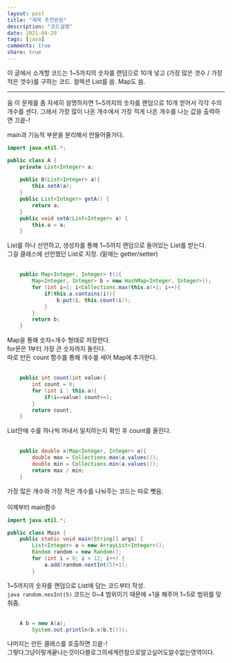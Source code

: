```yaml
---
layout: post
title: "제목 추천받음"
description: "코드설명"
date: 2021-04-20
tags: [java]
comments: true
share: true
---
```


이 글에서 소개할 코드는 1~5까지의 숫자를 랜덤으로 10개 넣고 (가장 많은 갯수 / 가장 적은 갯수)를 구하는 코드.
컬렉션 List를 씀. Map도 씀.

---

음 이 문제를 좀 자세히 설명하자면 1~5까지의 숫자를 랜덤으로 10개 얻어서 각각 수의 개수를 센다. 그래서 가장 많이 나온 개수에서 가장 적게 나온 개수를 나눈 값을 출력하면 끄읕-!

main과 기능적 부분을 분리해서 만들어줄거다.
```java
import java.util.*;

public class A {
	private List<Integer> a;
  
	public B(List<Integer> a){
		this.setA(a);
	}
	public List<Integer> getA() {
		return a;
	}
	public void setA(List<Integer> a) {
		this.a = a;
	}
```
List를 하나 선언하고, 생성자를 통해 1~5까지 랜덤으로 들어있는 List를 받는다.<br>
그걸 클래스에 선언했던 List로 지정. (밑에는 getter/setter)
<br><br>
```java
	public Map<Integer, Integer> t(){
		Map<Integer, Integer> b = new HashMap<Integer, Integer>();
		for (int i=1; i<Collections.max(this.a)+1; i++){
			if(this.a.contains(i)){
				b.put(i, this.count(i));
			}
		}
		return b;
	}
```
Map을 통해 숫자=개수 형태로 저장한다.<br>
for문은 1부터 가장 큰 숫자까지 돌린다.<br>
따로 만든 count 함수를 통해 개수를 세어 Map에 추가한다.
<br><br>
```java
	public int count(int value){
		int count = 0;
		for (int i : this.a){
			if(i==value) count+=1;
		}
		return count;
	}
```
List안에 수를 하나씩 꺼내서 일치하는지 확인 후 count를 올린다.
<br><br>
```java
	public double x(Map<Integer, Integer> a){
		double max = Collections.max(a.values());
		double min = Collections.min(a.values());
		return max / min;
	}
```
가장 많은 개수와 가장 적은 개수를 나눠주는 코드는 따로 뺏음.
<br><br>
이제부터 main함수
```java
import java.util.*;

public class Main {
	public static void main(String[] args) {
        List<Integer> a = new ArrayList<Integer>();
		Random random = new Random();
		for (int i = 0; i < 12; i++) {
			a.add(random.nextInt(5)+1);
		}
```
1~5까지의 숫자를 랜덤으로 List에 담는 코드부터 작성.<br>
```java random.nexInt(5)``` 
코드는 0~4 범위이기 때문에 +1을 해주어 1~5로 범위를 맞춰줌.
<br><br>
```java
    A b = new A(a);
		System.out.println(b.x(b.t()));
```
나머지는 만든 클래스를 호출하면 끄읕-!<br>
그렇다그냥이렇게끝나는것이다블로그의세계란참으로알고싶어도알수없는영역이다.
